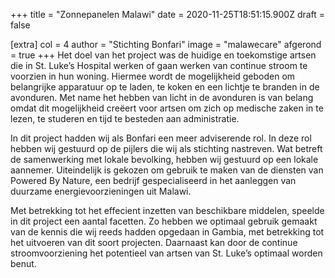 +++
title = "Zonnepanelen Malawi"
date = 2020-11-25T18:51:15.900Z
draft = false

[extra]
col = 4
author = "Stichting Bonfari"
image = "malawecare"
afgerond = true
+++
Het doel van het project was de huidige en toekomstige artsen die in St. Luke’s Hospital werken of gaan werken van continue stroom te voorzien in hun woning. Hiermee wordt de mogelijkheid geboden om belangrijke apparatuur op te laden, te koken en een lichtje te branden in de avonduren. Met name het hebben van licht in de avonduren is van belang omdat dit mogelijkheid creëert voor artsen om zich op medische zaken in te lezen, te studeren en tijd te besteden aan administratie.  

In dit project hadden wij als Bonfari een meer adviserende rol. In deze rol hebben wij gestuurd op de pijlers die wij als stichting nastreven. Wat betreft de samenwerking met lokale bevolking, hebben wij gestuurd op een lokale aannemer. Uiteindelijk is gekozen om gebruik te maken van de diensten van Powered By Nature, een bedrijf gespecialiseerd in het aanleggen van duurzame energievoorzieningen uit Malawi. 

Met betrekking tot het effecient inzetten van beschikbare middelen, speelde in dit project een aantal facetten. Zo hebben we optimaal gebruik gemaakt van de kennis die wij reeds hadden opgedaan in Gambia, met betrekking tot het uitvoeren van dit soort projecten. Daarnaast kan door de continue stroomvoorziening het potentieel van artsen van St. Luke’s optimaal worden benut.